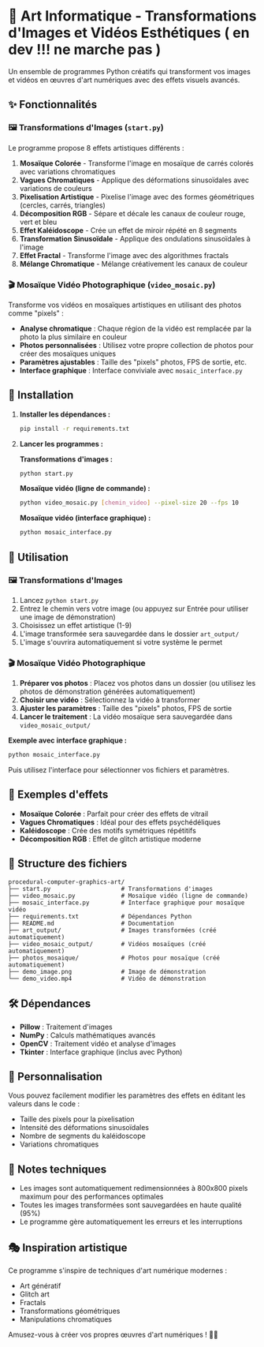 # 🎨 Art Informatique - Transformations d'Images et Vidéos Esthétiques ( en dev !!! ne marche pas ) 

Un ensemble de programmes Python créatifs qui transforment vos images et vidéos en œuvres d'art numériques avec des effets visuels avancés.

## ✨ Fonctionnalités

### 🖼️ Transformations d'Images (`start.py`)
Le programme propose 8 effets artistiques différents :

1. **Mosaïque Colorée** - Transforme l'image en mosaïque de carrés colorés avec variations chromatiques
2. **Vagues Chromatiques** - Applique des déformations sinusoïdales avec variations de couleurs
3. **Pixelisation Artistique** - Pixelise l'image avec des formes géométriques (cercles, carrés, triangles)
4. **Décomposition RGB** - Sépare et décale les canaux de couleur rouge, vert et bleu
5. **Effet Kaléidoscope** - Crée un effet de miroir répété en 8 segments
6. **Transformation Sinusoïdale** - Applique des ondulations sinusoïdales à l'image
7. **Effet Fractal** - Transforme l'image avec des algorithmes fractals
8. **Mélange Chromatique** - Mélange créativement les canaux de couleur

### 🎬 Mosaïque Vidéo Photographique (`video_mosaic.py`)
Transforme vos vidéos en mosaïques artistiques en utilisant des photos comme "pixels" :

- **Analyse chromatique** : Chaque région de la vidéo est remplacée par la photo la plus similaire en couleur
- **Photos personnalisées** : Utilisez votre propre collection de photos pour créer des mosaïques uniques
- **Paramètres ajustables** : Taille des "pixels" photos, FPS de sortie, etc.
- **Interface graphique** : Interface conviviale avec `mosaic_interface.py`

## 🚀 Installation

1. **Installer les dépendances :**
   ```bash
   pip install -r requirements.txt
   ```

2. **Lancer les programmes :**

   **Transformations d'images :**
   ```bash
   python start.py
   ```

   **Mosaïque vidéo (ligne de commande) :**
   ```bash
   python video_mosaic.py [chemin_video] --pixel-size 20 --fps 10
   ```

   **Mosaïque vidéo (interface graphique) :**
   ```bash
   python mosaic_interface.py
   ```

## 📖 Utilisation

### 🖼️ Transformations d'Images
1. Lancez `python start.py`
2. Entrez le chemin vers votre image (ou appuyez sur Entrée pour utiliser une image de démonstration)
3. Choisissez un effet artistique (1-9)
4. L'image transformée sera sauvegardée dans le dossier `art_output/`
5. L'image s'ouvrira automatiquement si votre système le permet

### 🎬 Mosaïque Vidéo Photographique
1. **Préparer vos photos** : Placez vos photos dans un dossier (ou utilisez les photos de démonstration générées automatiquement)
2. **Choisir une vidéo** : Sélectionnez la vidéo à transformer
3. **Ajuster les paramètres** : Taille des "pixels" photos, FPS de sortie
4. **Lancer le traitement** : La vidéo mosaïque sera sauvegardée dans `video_mosaic_output/`

**Exemple avec interface graphique :**
```bash
python mosaic_interface.py
```
Puis utilisez l'interface pour sélectionner vos fichiers et paramètres.

## 🎯 Exemples d'effets

- **Mosaïque Colorée** : Parfait pour créer des effets de vitrail
- **Vagues Chromatiques** : Idéal pour des effets psychédéliques
- **Kaléidoscope** : Crée des motifs symétriques répétitifs
- **Décomposition RGB** : Effet de glitch artistique moderne

## 📁 Structure des fichiers

```
procedural-computer-graphics-art/
├── start.py                    # Transformations d'images
├── video_mosaic.py             # Mosaïque vidéo (ligne de commande)
├── mosaic_interface.py         # Interface graphique pour mosaïque vidéo
├── requirements.txt            # Dépendances Python
├── README.md                   # Documentation
├── art_output/                 # Images transformées (créé automatiquement)
├── video_mosaic_output/        # Vidéos mosaïques (créé automatiquement)
├── photos_mosaique/            # Photos pour mosaïque (créé automatiquement)
├── demo_image.png              # Image de démonstration
└── demo_video.mp4              # Vidéo de démonstration
```

## 🛠️ Dépendances

- **Pillow** : Traitement d'images
- **NumPy** : Calculs mathématiques avancés
- **OpenCV** : Traitement vidéo et analyse d'images
- **Tkinter** : Interface graphique (inclus avec Python)

## 🎨 Personnalisation

Vous pouvez facilement modifier les paramètres des effets en éditant les valeurs dans le code :
- Taille des pixels pour la pixelisation
- Intensité des déformations sinusoïdales
- Nombre de segments du kaléidoscope
- Variations chromatiques

## 📝 Notes techniques

- Les images sont automatiquement redimensionnées à 800x800 pixels maximum pour des performances optimales
- Toutes les images transformées sont sauvegardées en haute qualité (95%)
- Le programme gère automatiquement les erreurs et les interruptions

## 🎭 Inspiration artistique

Ce programme s'inspire de techniques d'art numérique modernes :
- Art génératif
- Glitch art
- Fractals
- Transformations géométriques
- Manipulations chromatiques

Amusez-vous à créer vos propres œuvres d'art numériques ! 🎨✨
